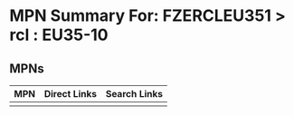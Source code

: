 



# MPN Summary For: FZERCLEU351 > rcl : EU35-10

## MPNs
  

|MPN|Direct Links|Search Links|
| :--- | :--- | :--- |
||||
